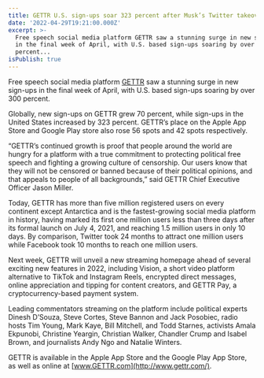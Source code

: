 ```yaml
---
title: GETTR U.S. sign-ups soar 323 percent after Musk’s Twitter takeover
date: '2022-04-29T19:21:00.000Z'
excerpt: >-
  Free speech social media platform GETTR saw a stunning surge in new sign-ups
  in the final week of April, with U.S. based sign-ups soaring by over 300
  percent...
isPublish: true
---
```


Free speech social media platform [GETTR](https://gettr.onelink.me/Epfq/52f0077f) saw a stunning surge in new sign-ups in the final week of April, with U.S. based sign-ups soaring by over 300 percent.  
  
Globally, new sign-ups on GETTR grew 70 percent, while sign-ups in the United States increased by 323 percent. GETTR’s place on the Apple App Store and Google Play store also rose 56 spots and 42 spots respectively.  
  
“GETTR’s continued growth is proof that people around the world are hungry for a platform with a true commitment to protecting political free speech and fighting a growing culture of censorship. Our users know that they will not be censored or banned because of their political opinions, and that appeals to people of all backgrounds,” said GETTR Chief Executive Officer Jason Miller.  
  
Today, GETTR has more than five million registered users on every continent except Antarctica and is the fastest-growing social media platform in history, having marked its first one million users less than three days after its formal launch on July 4, 2021, and reaching 1.5 million users in only 10 days. By comparison, Twitter took 24 months to attract one million users while Facebook took 10 months to reach one million users.  
  
Next week, GETTR will unveil a new streaming homepage ahead of several exciting new features in 2022, including Vision, a short video platform alternative to TikTok and Instagram Reels, encrypted direct messages, online appreciation and tipping for content creators, and GETTR Pay, a cryptocurrency-based payment system.  
  
Leading commentators streaming on the platform include political experts Dinesh D’Souza, Steve Cortes, Steve Bannon and Jack Posobiec, radio hosts Tim Young, Mark Kaye, Bill Mitchell, and Todd Starnes, activists Amala Ekpunobi, Christine Yeargin, Christian Walker, Chandler Crump and Isabel Brown, and journalists Andy Ngo and Natalie Winters.  
  
GETTR is available in the Apple App Store and the Google Play App Store, as well as online at [www.GETTR.com](http://www.gettr.com/).

